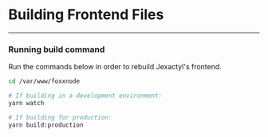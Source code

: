 # Building Frontend Files

***

### Running build command

Run the commands below in order to rebuild Jexactyl's frontend.

```bash
cd /var/www/foxxnode

# If building in a development environment:
yarn watch

# If building for production:
yarn build:production
```